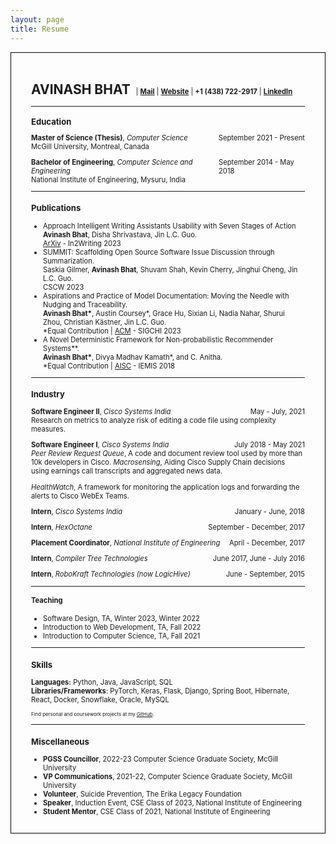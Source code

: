 ```yaml
---
layout: page
title: Resume
---
```

<div style="border:1px solid black; padding-top:2rem; padding-left:2rem; padding-right:2rem; padding-bottom:1rem;">
<p>
    <div style="display: flex; justify-content: space-between;">
        <div style="display: inline;">
        <h2 style="display: inline;">AVINASH BHAT</h2>
        <div style="margin-left: 5px;  display: inline; text-align: center; font-size: 80%;">
            | <strong><a href="mailto:avinashbhatneelavar@gmail.com">Mail</a></strong> | 
            <strong><a href="https://avinashbhat.github.io/about">Website</a></strong> | 
            <strong>+1 (438) 722-2917</strong> | 
            <strong><a href="https://www.linkedin.com/in/avinbhat">LinkedIn</a></strong>
        </div>
        </div>
        <div style="display: inline;"><a href="https://drive.google.com/uc?export=download&id=1Ldi766DVMjMX6oTlGDIBT8cp3_mV_xKr" download="avinash_bhat_cv.pdf"><i class="fa-solid fa-download"></i></a></div>
    </div>
</p>
<hr>
<div style="font-size:80%">
<div style="margin-top: 1rem;">
<h3 style="display: inline; margin-right: 5px;">Education</h3><span id="info-sm"><i class='fa-solid fa-caret-down'></i></span>
</div>
<p>
<div><span style="display: flex; justify-content: space-between;">
<span><b>Master of Science (Thesis)</b>, <i>Computer Science</i>
</span>
<span>September 2021 - Present</span>
</span>
McGill University, Montreal, Canada<br>
</div>
<div id="mcgill-info" style="display:none;"><b>Advisor:</b> Prof. Jin Guo<br>
<b>Relevant Coursework:</b> Intelligent Software Systems, Natural Language Processing,
Compiler Design, Applied Machine Learning, Network Science</div></p>
<p><div>
<span style="display: flex; justify-content: space-between;">
<span><b>Bachelor of Engineering</b>, <i>Computer Science and Engineering</i>
</span>
<span>September 2014 - May 2018</span>
</span>
National Institute of Engineering, Mysuru, India<br>
</div><div id="nie-info" style="display:none;">
<b>Final Project:</b> WikiContext: Summarized annotation of Wikipedia articles<br>
<b>Relevant Coursework:</b> Data Structures, Algorithms, Computer Architecture, Operating Systems
</div>
<p>
<hr>
<h3>Publications</h3>
<p>
<ul>
<li>Approach Intelligent Writing Assistants Usability with Seven Stages of Action<br>
<b>Avinash Bhat</b>, Disha Shrivastava, Jin L.C. Guo.<br> <a href="https://arxiv.org/abs/2304.02822">ArXiv</a> - In2Writing 2023</li>
<li>SUMMIT: Scaffolding Open Source Software Issue Discussion through Summarization.<br>Saskia
Gilmer, <b>Avinash Bhat</b>, Shuvam Shah, Kevin Cherry, Jinghui Cheng, Jin L.C. Guo.<br> CSCW 2023</li>
<li>Aspirations and Practice of Model Documentation: Moving the Needle with Nudging and
Traceability.<br><b>Avinash Bhat*</b>, Austin Coursey*, Grace Hu, Sixian Li, Nadia Nahar, Shurui Zhou,
Christian Kästner, Jin L.C. Guo.<br> *Equal Contribution | <a href="https://dl.acm.org/doi/10.1145/3544548.3581518">ACM</a> - SIGCHI 2023</li>
<li>A Novel Deterministic Framework for Non-probabilistic Recommender Systems**.<br> <b>Avinash Bhat*</b>, Divya Madhav Kamath*, and C. Anitha.<br> *Equal Contribution | <a href="https://link.springer.com/chapter/10.1007/978-981-13-1498-8_8">AISC</a> - IEMIS 2018</li>

</ul>
</p>
<hr>
<h3>Industry</h3>
<p><div style="display: flex; justify-content: space-between;">
<span><b>Software Engineer II</b>, <i>Cisco Systems India</i></span><span>May - July, 2021</span>
</div>
Research on metrics to analyze risk of editing a code file using complexity measures.
</p>
<p>
<div style="display: flex; justify-content: space-between;">
<span><b>Software Engineer I</b>, <i>Cisco Systems India</i></span><span>July 2018 - May 2021</span>
</div>
<i>Peer Review Request Queue</i>, A code and document review tool used by more than 10k
developers in Cisco.
<!-- <ul>
<li>Proposed and developed a novel architecture that improved the review initialization
process from 15 minutes to under 20 seconds (∼97% improvement).</li>
<li>Independently researched on code reviewer prediction (with more than 10k reviews
being created per quarter, this saves about 150 developer hours).</li>
<li>Developed a Snowflake warehousing schema and ingestion scripts from the existing
tables enabling better data extraction and mapping between data from multiple
projects, as part of a data driven release management initiative for Cisco software
components.</li>
</ul> -->
<i>Macrosensing</i>, Aiding Cisco Supply Chain decisions using earnings call transcripts and aggregated news data.
<!-- <ul>
<li>Proposed and developed a ML system to capture relevant content from earnings call
transcripts and news articles with explainable presentation for better decision making.</li>
<li>Trained and enabled an online learning pipeline for a custom NER model for recognising the Cisco supply chain entities.</li></ul> -->

<i>HealthWatch</i>, A framework for monitoring the application logs and forwarding the alerts to Cisco WebEx Teams.
<!-- <ul>
<li>Development, product management and user onboarding.</li>
</ul> -->
</p>
<p style="display: flex; justify-content: space-between;">
<span><b>Intern</b>, <i>Cisco Systems India</i></span><span>January - June, 2018</span></p>
<p style="display: flex; justify-content: space-between;">
<span><b>Intern</b>, <i>HexOctane</i></span><span>September - December, 2017</span></p>
<p style="display: flex; justify-content: space-between;">
<span><b>Placement Coordinator</b>, <i>National Institute of Engineering</i></span><span>April - December, 2017</span></p>
<p style="display: flex; justify-content: space-between;">
<span><b>Intern</b>, <i>Compiler Tree Technologies</i></span><span>June 2017, June - July 2016</span></p>
<p style="display: flex; justify-content: space-between;">
<span><b>Intern</b>, <i>RoboKraft Technologies (now LogicHive)</i></span><span>June - September, 2015</span></p>
<hr>
<h4>Teaching</h4>
<p>
<ul>
<li>Software Design, TA, Winter 2023, Winter 2022</li>
<li>Introduction to Web Development, TA, Fall 2022</li>
<li>Introduction to Computer Science, TA, Fall 2021</li>
</ul></p>
<hr>
<h3>Skills</h3>
<p>
<b>Languages:</b> Python, Java, JavaScript, SQL<br>
<b>Libraries/Frameworks</b>: PyTorch, Keras, Flask, Django, Spring Boot, Hibernate, React, Docker, Snowflake, Oracle, MySQL
<div style="font-size: 70%">Find personal and coursework projects at my <a href="https://github.com/avinashbhat">GitHub</a>.</div>
</p>
<hr>
<h3>Miscellaneous</h3>
<ul>
<li><b>PGSS Councillor</b>, 2022-23 Computer Science Graduate Society, McGill University</li>
<li><b>VP Communications</b>, 2021-22, Computer Science Graduate Society, McGill University</li>
<li><b>Volunteer</b>, Suicide Prevention, The Erika Legacy Foundation</li>
<li><b>Speaker</b>, Induction Event, CSE Class of 2023, National Institute of Engineering</li>
<li><b>Student Mentor</b>, CSE Class of 2021, National Institute of Engineering</li>
</ul>

<script>
    function toggleEduText() {
        elements = ['mcgill-info', 'nie-info'];
        for(let i = 0; i < elements.length; i++) {
            const el = document.getElementById(elements[i]);
            if (el.style.display == "none") {
                el.style.display = "inline";
            } else {
                el.style.display = "none";
            }
        }
        const tel = document.getElementById('info-sm');
        if (tel.innerHTML == '<i class="fa-solid fa-caret-down"></i>')
            tel.innerHTML = '<i class="fa-solid fa-caret-up"></i>';
        else 
            tel.innerHTML = '<i class="fa-solid fa-caret-down"></i>';
    }
    const el = document.getElementById('info-sm');
    el.addEventListener("click", toggleEduText);
</script>